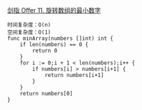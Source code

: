 [剑指 Offer 11. 旋转数组的最小数字](https://leetcode-cn.com/problems/xuan-zhuan-shu-zu-de-zui-xiao-shu-zi-lcof/)
```golang
时间复杂度：O(n)
空间复杂度：O(1)
func minArray(numbers []int) int {
    if len(numbers) == 0 {
        return 0
    }
    for i := 0;i + 1 < len(numbers);i++ {
        if numbers[i] > numbers[i+1] {
            return numbers[i+1]
        }
    }
    return numbers[0]
}
```
